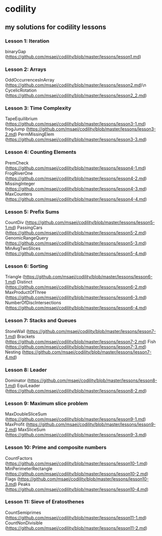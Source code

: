 # codility
## my solutions for codility lessons
### Lesson 1: Iteration
binaryGap (https://github.com/msaei/codility/blob/master/lessons/lesson1.md)

### Lesson 2: Arrays
OddOccurrencesInArray (https://github.com/msaei/codility/blob/master/lessons/lesson2.md)\n
CycelicRotation (https://github.com/msaei/codility/blob/master/lessons/lesson2_2.md)

### Lesson 3: Time Complexity
TapeEquilibrium (https://github.com/msaei/codility/blob/master/lessons/lesson3-1.md)
frogJump (https://github.com/msaei/codility/blob/master/lessons/lesson3-2.md)
PermMissingElem (https://github.com/msaei/codility/blob/master/lessons/lesson3-3.md)

### Lesson 4: Counting Elements
PremCheck (https://github.com/msaei/codility/blob/master/lessons/lesson4-1.md)
FrogRiverOne (https://github.com/msaei/codility/blob/master/lessons/lesson4-2.md)
MissingInteger (https://github.com/msaei/codility/blob/master/lessons/lesson4-3.md)
MaxCounters (https://github.com/msaei/codility/blob/master/lessons/lesson4-4.md)

### Lesson 5: Prefix Sums
CountDiv (https://github.com/msaei/codility/blob/master/lessons/lesson5-1.md)
PassingCars (https://github.com/msaei/codility/blob/master/lessons/lesson5-2.md)
GenomicRangeQuery (https://github.com/msaei/codility/blob/master/lessons/lesson5-3.md)
MinAvgTwoSlices (https://github.com/msaei/codility/blob/master/lessons/lesson5-4.md)

### Lesson 6: Sorting
Triangle (https://github.com/msaei/codility/blob/master/lessons/lesson6-1.md)
Distinct (https://github.com/msaei/codility/blob/master/lessons/lesson6-2.md)
MaxProductOfThree (https://github.com/msaei/codility/blob/master/lessons/lesson6-3.md)
NumberOfDiscIntersections (https://github.com/msaei/codility/blob/master/lessons/lesson6-4.md)

### Lesson 7: Stacks and Queues
StoneWall (https://github.com/msaei/codility/blob/master/lessons/lesson7-1.md)
Brackets (https://github.com/msaei/codility/blob/master/lessons/lesson7-2.md)
Fish (https://github.com/msaei/codility/blob/master/lessons/lesson7-3.md)
Nesting (https://github.com/msaei/codility/blob/master/lessons/lesson7-4.md)

### Lesson 8: Leader
Dominator (https://github.com/msaei/codility/blob/master/lessons/lesson8-1.md)
EquiLeader (https://github.com/msaei/codility/blob/master/lessons/lesson8-2.md)

### Lesson 9: Maximum slice problem
MaxDoubleSliceSum (https://github.com/msaei/codility/blob/master/lessons/lesson9-1.md)
MaxProfit (https://github.com/msaei/codility/blob/master/lessons/lesson9-2.md)
MaxSliceSum (https://github.com/msaei/codility/blob/master/lessons/lesson9-3.md)

### Lesson 10: Prime and composite numbers
CountFactors (https://github.com/msaei/codility/blob/master/lessons/lesson10-1.md)
MinPerimeterRectangle (https://github.com/msaei/codility/blob/master/lessons/lesson10-2.md)
Flags (https://github.com/msaei/codility/blob/master/lessons/lesson10-3.md)
Peaks (https://github.com/msaei/codility/blob/master/lessons/lesson10-4.md)

### Lesson 11: Sieve of Eratosthenes
CountSemiprimes (https://github.com/msaei/codility/blob/master/lessons/lesson11-1.md)
CountNonDivisible (https://github.com/msaei/codility/blob/master/lessons/lesson11-2.md)

